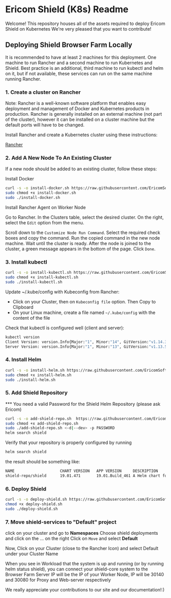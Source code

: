 # Ericom Shield (K8s) Readme

Welcome! This repository houses all of the assets required to deploy Ericom Shield on Kubernetes
We're very pleased that you want to contribute!

## Deploying Shield Browser Farm Locally

It is recommended to have at least 2 machines for this deployment. One machine to run Rancher and a second machine to run Kubernetes and Shield. Best practice is an additional, third machine to run kubectl and helm on it, but if not available, these services can run on the same machine running Rancher.

### 1. Create a cluster on Rancher

Note: Rancher is a well-known software platform that enables easy deployment and management of Docker and Kubernetes products in production. Rancher is generally installed on an external machine (not part of the cluster), however it can be installed on a cluster machine but the default ports will have to be changed.
     
Install Rancher and create a Kubernetes cluster using these instructions:

[Rancher](https://github.com/EricomSoftwareLtd/Shield/blob/Dev/Kube/Rancher-README.md)



### 2. Add A New Node To An Existing Cluster

If a new node should be added to an existing cluster, follow these steps:

Install Docker

```bash
curl -s -o install-docker.sh https://raw.githubusercontent.com/EricomSoftwareLtd/Shield/Dev/Kube/scripts/install-docker.sh
sudo chmod +x install-docker.sh
sudo ./install-docker.sh
```

Install Rancher Agent on Worker Node

Go to Rancher. In the Clusters table, select the desired cluster. On the right, select the ``Edit`` option from the menu.
<insert image AddCluster1>


Scroll down to the ``Customize Node Run Command``. Select the required check boxes and copy the command.
Run the copied command in the new node machine. Wait until the cluster is ready.
After the node is joined to the cluster, a green message appears in the bottom of the page. Click ``Done``.

### 3. Install kubectl

```bash
curl -s -o install-kubectl.sh https://raw.githubusercontent.com/EricomSoftwareLtd/Shield/Dev/Kube/scripts/install-kubectl.sh
sudo chmod +x install-kubectl.sh
sudo ./install-kubectl.sh
```

Update ~/.kube/config with Kubeconfig from Rancher:
 - Click on your Cluster, then on ``Kubeconfig file`` option. Then Copy to Clipboard
 - On your Linux machine, create a file named ``~/.kube/config`` with the content of the file
 
Check that kubectl is configured well (client and server):

```bash
kubectl version
Client Version: version.Info{Major:"1", Minor:"14", GitVersion:"v1.14.3", GitCommit:"5e53fd6bc17c0dec8434817e69b04a25d8ae0ff0", GitTreeState:"clean", BuildDate:"2019-06-06T01:44:30Z", GoVersion:"go1.12.5", Compiler:"gc", Platform:"linux/amd64"}
Server Version: version.Info{Major:"1", Minor:"13", GitVersion:"v1.13.5", GitCommit:"2166946f41b36dea2c4626f90a77706f426cdea2", GitTreeState:"clean", BuildDate:"2019-03-25T15:19:22Z", GoVersion:"go1.11.5", Compiler:"gc", Platform:"linux/amd64"}
```

### 4. Install Helm

```bash
curl -s -o install-helm.sh https://raw.githubusercontent.com/EricomSoftwareLtd/Shield/Dev/Kube/scripts/install-helm.sh
sudo chmod +x install-helm.sh
sudo ./install-helm.sh
```

### 5. Add Shield Repository
*** You need a valid Password for the Shield Helm Repository (please ask Ericom)

```bash
curl -s -o add-shield-repo.sh  https://raw.githubusercontent.com/EricomSoftwareLtd/Shield/Dev/Kube/scripts/add-shield-repo.sh
sudo chmod +x add-shield-repo.sh
sudo ./add-shield-repo.sh <-d|--dev> -p PASSWORD
helm search shield
```

Verify that your repository is properly configured by running

```bash
helm search shield
```

the result should be something like:

```bash
NAME                    CHART VERSION   APP VERSION     DESCRIPTION
shield-repo/shield      19.01.471       19.01.Build_461 A Helm chart for installing Ericom Shield for Kubernetes
```

### 6. Deploy Shield

```bash
curl -s -o deploy-shield.sh https://raw.githubusercontent.com/EricomSoftwareLtd/Shield/Dev/Kube/scripts/deploy-shield.sh
chmod +x deploy-shield.sh
sudo ./deploy-shield.sh
```

### 7. Move shield-services to "Default" project

click on your cluster and go to **Namespaces**
Choose shield deployments and click on the ... on the right
Click on ``Move`` and select **Default**

Now, Click on your Cluster (close to the Rancher Icon) and select Default under your Cluster Name

When you see in Workload that the system is up and running (or by running helm status shield),
you can connect your shield-core system to the Browser Farm
Server IP will be the IP of your Worker Node, IP will be 30140 and 30080 for Proxy and Web-server respectively

We really appreciate your contributions to our site and our documentation!:)
